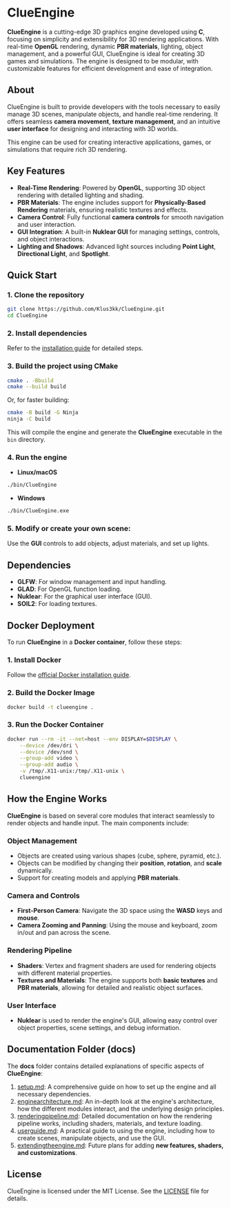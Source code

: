# ClueEngine

**ClueEngine** is a cutting-edge 3D graphics engine developed using **C**, focusing on simplicity and extensibility for 3D rendering applications. With real-time **OpenGL** rendering, dynamic **PBR materials**, lighting, object management, and a powerful GUI, ClueEngine is ideal for creating 3D games and simulations. The engine is designed to be modular, with customizable features for efficient development and ease of integration.

## About

ClueEngine is built to provide developers with the tools necessary to easily manage 3D scenes, manipulate objects, and handle real-time rendering. It offers seamless **camera movement**, **texture management**, and an intuitive **user interface** for designing and interacting with 3D worlds.

This engine can be used for creating interactive applications, games, or simulations that require rich 3D rendering.

## Key Features

- **Real-Time Rendering**: Powered by **OpenGL**, supporting 3D object rendering with detailed lighting and shading.
- **PBR Materials**: The engine includes support for **Physically-Based Rendering** materials, ensuring realistic textures and effects.
- **Camera Control**: Fully functional **camera controls** for smooth navigation and user interaction.
- **GUI Integration**: A built-in **Nuklear GUI** for managing settings, controls, and object interactions.
- **Lighting and Shadows**: Advanced light sources including **Point Light**, **Directional Light**, and **Spotlight**.

## Quick Start

### 1. **Clone the repository**

```bash
git clone https://github.com/Klus3kk/ClueEngine.git
cd ClueEngine
```

### 2. **Install dependencies**

Refer to the [installation guide](docs/setup.md) for detailed steps.

### 3. **Build the project using CMake**

```bash
cmake . -Bbuild
cmake --build build
```

Or, for faster building:

```bash
cmake -B build -G Ninja
ninja -C build
```

This will compile the engine and generate the **ClueEngine** executable in the `bin` directory.

### 4. **Run the engine**

- **Linux/macOS**
```bash
./bin/ClueEngine
```

- **Windows**
```bash
./bin/ClueEngine.exe
```

### 5. **Modify or create your own scene**:
Use the **GUI** controls to add objects, adjust materials, and set up lights.

## Dependencies

- **GLFW**: For window management and input handling.
- **GLAD**: For OpenGL function loading.
- **Nuklear**: For the graphical user interface (GUI).
- **SOIL2**: For loading textures.

## Docker Deployment

To run **ClueEngine** in a **Docker container**, follow these steps:

### 1. **Install Docker**
Follow the [official Docker installation guide](https://docs.docker.com/get-docker/).

### 2. **Build the Docker Image**

```bash
docker build -t clueengine .
```

### 3. **Run the Docker Container**

```bash
docker run --rm -it --net=host --env DISPLAY=$DISPLAY \
    --device /dev/dri \
    --device /dev/snd \
    --group-add video \
    --group-add audio \
    -v /tmp/.X11-unix:/tmp/.X11-unix \
    clueengine
```

## How the Engine Works

**ClueEngine** is based on several core modules that interact seamlessly to render objects and handle input. The main components include:

### Object Management

- Objects are created using various shapes (cube, sphere, pyramid, etc.).
- Objects can be modified by changing their **position**, **rotation**, and **scale** dynamically.
- Support for creating models and applying **PBR materials**.

### Camera and Controls

- **First-Person Camera**: Navigate the 3D space using the **WASD** keys and **mouse**.
- **Camera Zooming and Panning**: Using the mouse and keyboard, zoom in/out and pan across the scene.
  
### Rendering Pipeline

- **Shaders**: Vertex and fragment shaders are used for rendering objects with different material properties.
- **Textures and Materials**: The engine supports both **basic textures** and **PBR materials**, allowing for detailed and realistic object surfaces.

### User Interface

- **Nuklear** is used to render the engine's GUI, allowing easy control over object properties, scene settings, and debug information.

## Documentation Folder (docs)

The **docs** folder contains detailed explanations of specific aspects of **ClueEngine**:

1. [setup.md](docs/setup.md): A comprehensive guide on how to set up the engine and all necessary dependencies.
2. [enginearchitecture.md](docs/enginearchitecture.md): An in-depth look at the engine's architecture, how the different modules interact, and the underlying design principles.
3. [renderingpipeline.md](docs/renderingpipeline.md): Detailed documentation on how the rendering pipeline works, including shaders, materials, and texture loading.
4. [userguide.md](docs/userguide.md): A practical guide to using the engine, including how to create scenes, manipulate objects, and use the GUI.
5. [extendingtheengine.md](docs/extendingtheengine.md): Future plans for adding **new features, shaders, and customizations**.

## License

ClueEngine is licensed under the MIT License. See the [LICENSE](LICENSE) file for details.
